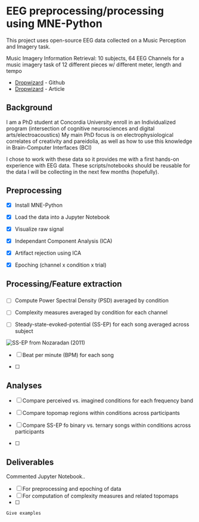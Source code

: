 
# EEG preprocessing/processing using MNE-Python

This project uses open-source EEG data collected on a Music Perception and Imagery task.

Music Imagery Information Retrieval: 10 subjects, 64 EEG Channels for a music imagery task of 12 different pieces w/ different meter, length and tempo

* [Dropwizard](https://github.com/sstober/openmiir) - Github
* [Dropwizard](https://pdfs.semanticscholar.org/cde4/b1ec89f2c05a41f1143792a890a00e89541a.pdf) - Article

## Background

I am a PhD student at Concordia University enroll in an Individualized program (intersection of cognitive neurosciences and digital arts/electroacoustics)
My main PhD focus is on electrophysiological correlates of creativity and pareidolia, as well as how to use this knowledge in Brain-Computer Interfaces (BCI)

I chose to work with these data so it provides me with a first hands-on experience with EEG data.
These scripts/notebooks should be reusable for the data I will be collecting in the next few months (hopefully).

## Preprocessing

- [x] Install MNE-Python
- [x] Load the data into a Jupyter Notebook
- [x] Visualize raw signal
- [x] Independant Component Analysis (ICA)
- [x] Artifact rejection using ICA
- [x] Epoching (channel x condition x trial)


## Processing/Feature extraction
### 
- [ ] Compute Power Spectral Density (PSD) averaged by condition
- [ ] Complexity measures averaged by condition for each channel

- [ ] Steady-state-evoked-potential (SS-EP) for each song averaged across subject

![SS-EP from Nozaradan (2011)](link-to-image)

- [ ] Beat per minute (BPM) for each song


- [ ] 



## Analyses

- [ ] Compare perceived vs. imagined conditions for each frequency band
- [ ] Compare topomap regions within conditions across participants
- [ ] Compare SS-EP fo binary vs. ternary songs within conditions across participants

- [ ] 

## Deliverables

Commented Jupyter Notebook..
- [ ] For preprocessing and epoching of data
- [ ] For computation of complexity measures and related topomaps
- [ ] 


```
Give examples
```

